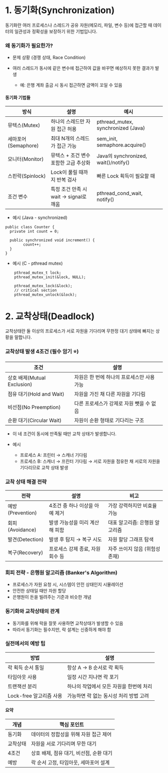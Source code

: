 # 1. 동기화(Synchronization)

 동기화란 여러 프로세스나 스레드가 공유 자원(메모리, 파일, 변수 등)에 접근할 때 데이터의 일관성과 정확성을 보장하기 위한 기법입니다.

### 왜 동기화가 필요한가?
- 문제 상황 (경쟁 상태, Race Condition)

- 여러 스레드가 동시에 같은 변수에 접근하여 값을 바꾸면 예상하지 못한 결과가 발생
  - 예: 은행 계좌 출금 시 동시 접근하면 금액이 꼬일 수 있음

####  동기화 기법들

|방식|  설명  |예시|
|----|----|-|
|뮤텍스(Mutex)|  하나의 스레드만 자원 접근 허용  |pthread_mutex, synchronized (Java)|
|세마포어(Semaphore)	|  최대 N개의 스레드가 접근 가능  |sem_init, semaphore.acquire()|
| 모니터(Monitor)|  뮤텍스 + 조건 변수 포함한 고급 추상화  |Java의 synchronized, wait()/notify()|
|스핀락(Spinlock)|Lock이 풀릴 때까지 반복 검사|빠른 Lock 획득이 필요할 때|
|조건 변수|특정 조건 만족 시 wait → signal로 깨움|pthread_cond_wait, notify()|

  -  예시 (Java - synchronized)
  ```
  public class Counter {
    private int count = 0;
    
    public synchronized void increment() {
          count++;
    }
  }
  ```

-  예시 (C - pthread mutex)
```
    pthread_mutex_t lock;
    pthread_mutex_init(&lock, NULL);
    
    pthread_mutex_lock(&lock);
    // critical section
    pthread_mutex_unlock(&lock);
```

# 2. 교착상태(Deadlock)

교착상태란 둘 이상의 프로세스가 서로 자원을 기다리며 무한정 대기 상태에 빠지는 상황을 말합니다.

### 교착상태 발생 4조건 (필수 암기 ⭐️)
|조건|설명|    
|----|----|
|상호 배제(Mutual Exclusion)|자원은 한 번에 하나의 프로세스만 사용 가능|    
|점유 대기(Hold and Wait)|자원을 가진 채 다른 자원을 기다림|    
|비선점(No Preemption)|다른 프로세스가 강제로 자원 뺏을 수 없음|    
|순환 대기(Circular Wait)|자원이 순환 형태로 기다리는 구조|  

- 이 네 조건이 동시에 만족될 때만 교착 상태가 발생합니다.

- 예시
  - 프로세스 A: 프린터 → 스캐너 기다림
  - 프로세스 B: 스캐너 → 프린터 기다림
→ 서로 자원을 점유한 채 서로의 자원을 기다리므로 교착 상태 발생
  
### 교착 상태 해결 전략
|전략|설명|  비고  |
|----|----|----|
|예방(Prevention)|4조건 중 하나 이상을 아예 제거| 가장 강력하지만 비효율 가능   |
|회피(Avoidance)|발생 가능성을 미리 계산해 피함|   대표 알고리즘: 은행원 알고리즘 |
|발견(Detection)|발생 후 탐지 → 복구 시도|자원 할당 그래프 탐색|
|복구(Recovery)|프로세스 강제 종료, 자원 회수 등|자주 쓰이지 않음 (위험성 존재)|
		

### 회피 전략 - 은행원 알고리즘 (Banker's Algorithm)
- 프로세스가 자원 요청 시, 시스템이 안전 상태인지 시뮬레이션
- 안전한 상태일 때만 자원 할당
- 은행원이 돈을 빌려주는 기준과 비슷한 개념

### 동기화와 교착상태의 관계
- 동기화를 위해 락을 잘못 사용하면 교착상태가 발생할 수 있음
- 따라서 동기화는 필수지만, 락 설계는 신중하게 해야 함

### 실전에서의 예방 팁
|방법|  설명  |
|----|----|
|락 획득 순서 통일|   항상 A → B 순서로 락 획득 |
|타임아웃 사용|  일정 시간 지나면 락 포기  |
|트랜잭션 분리|  하나의 작업에서 모든 자원을 한번에 처리 |
|Lock-free 알고리즘 사용|  가능하면 락 없는 동시성 처리 방법 고려  |
	

#### 요약
|개념|핵심    포인트 |
|----|----|
|동기화|데이터의 정합성을 위해 자원 접근 제어  |
|교착상태|  자원을 서로 기다리며 무한 대기  |
|4조건|상호 배제, 점유 대기, 비선점, 순환 대기|
|예방	|락 순서 고정, 타임아웃, 세마포어 설계|
	 
	 
	
	


